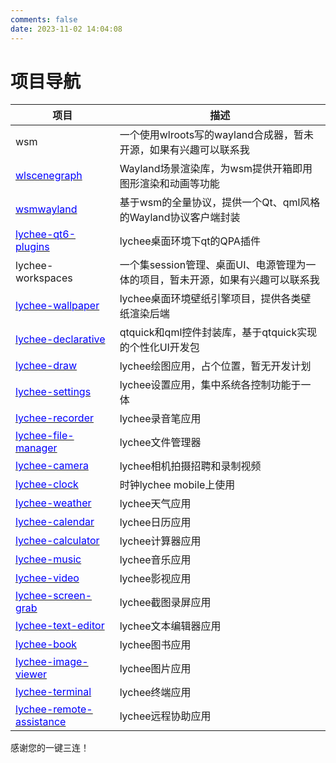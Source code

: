 ```yaml
---
comments: false
date: 2023-11-02 14:04:08
---
```


# 项目导航

| 项目       | 描述  |
| ---------- | ----- |
| wsm | 一个使用wlroots写的wayland合成器，暂未开源，如果有兴趣可以联系我 |
| [<span style="color: blue;">wlscenegraph</span>](https://github.com/zzxyb/wlscenegraph) | Wayland场景渲染库，为wsm提供开箱即用图形渲染和动画等功能 |
| [<span style="color: blue;">wsmwayland</span>](https://github.com/zzxyb/wsmwayland) | 基于wsm的全量协议，提供一个Qt、qml风格的Wayland协议客户端封装 |
| [<span style="color: blue;">lychee-qt6-plugins</span>](https://github.com/zzxyb/lychee-qt6-plugins) | lychee桌面环境下qt的QPA插件 |
| lychee-workspaces | 一个集session管理、桌面UI、电源管理为一体的项目，暂未开源，如果有兴趣可以联系我 |
| [<span style="color: blue;">lychee-wallpaper</span>](https://github.com/zzxyb/lychee-wallpaper) | lychee桌面环境壁纸引擎项目，提供各类壁纸渲染后端 |
| [<span style="color: blue;">lychee-declarative</span>](https://github.com/zzxyb/lychee-declarative) | qtquick和qml控件封装库，基于qtquick实现的个性化UI开发包 |
| [<span style="color: blue;">lychee-draw</span>](https://github.com/zzxyb/lychee-draw) | lychee绘图应用，占个位置，暂无开发计划 |
| [<span style="color: blue;">lychee-settings</span>](https://github.com/zzxyb/lychee-settings) | lychee设置应用，集中系统各控制功能于一体 |
| [<span style="color: blue;">lychee-recorder</span>](https://github.com/zzxyb/lychee-recorder) | lychee录音笔应用 |
| [<span style="color: blue;">lychee-file-manager</span>](https://github.com/zzxyb/lychee-file-manager) | lychee文件管理器 |
| [<span style="color: blue;">lychee-camera</span>](https://github.com/zzxyb/lychee-camera) | lychee相机拍摄招聘和录制视频 |
| [<span style="color: blue;">lychee-clock</span>](https://github.com/zzxyb/lychee-clock) | 时钟lychee mobile上使用 |
| [<span style="color: blue;">lychee-weather</span>](https://github.com/zzxyb/lychee-weather) | lychee天气应用 |
| [<span style="color: blue;">lychee-calendar</span>](https://github.com/zzxyb/lychee-calendar) | lychee日历应用 |
| [<span style="color: blue;">lychee-calculator</span>](https://github.com/zzxyb/lychee-calendar) | lychee计算器应用 |
| [<span style="color: blue;">lychee-music</span>](https://github.com/zzxyb/lychee-music) | lychee音乐应用 |
| [<span style="color: blue;">lychee-video</span>](https://github.com/zzxyb/lychee-video) | lychee影视应用 |
| [<span style="color: blue;">lychee-screen-grab</span>](https://github.com/zzxyb/lychee-screen-grab) | lychee截图录屏应用 |
| [<span style="color: blue;">lychee-text-editor</span>](https://github.com/zzxyb/lychee-text-editor) | lychee文本编辑器应用 |
| [<span style="color: blue;">lychee-book</span>](https://github.com/zzxyb/lychee-book) | lychee图书应用 |
| [<span style="color: blue;">lychee-image-viewer</span>](https://github.com/zzxyb/lychee-image-viewer) | lychee图片应用 |
| [<span style="color: blue;">lychee-terminal</span>](https://github.com/zzxyb/lychee-terminal) | lychee终端应用 |
| [<span style="color: blue;">lychee-remote-assistance</span>](https://github.com/zzxyb/lychee-remote-assistance) | lychee远程协助应用 |

感谢您的一键三连！
